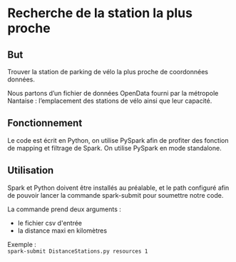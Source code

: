 # Recherche de la station la plus proche

## But

Trouver la station de parking de vélo la plus proche de coordonnées données. 

Nous partons d’un fichier de données OpenData fourni par la métropole Nantaise : l’emplacement des stations de vélo ainsi que leur capacité.

## Fonctionnement

Le code est écrit en Python, on utilise PySpark afin de profiter des fonction de mapping et filtrage de Spark. On utilise PySpark en mode standalone.

## Utilisation

Spark et Python doivent être installés au préalable, et le path configuré afin de pouvoir lancer la commande spark-submit pour soumettre notre code.

La commande prend deux arguments : 
* le fichier csv d'entrée
* la distance maxi en kilomètres

Exemple :  
`spark-submit DistanceStations.py resources 1`
